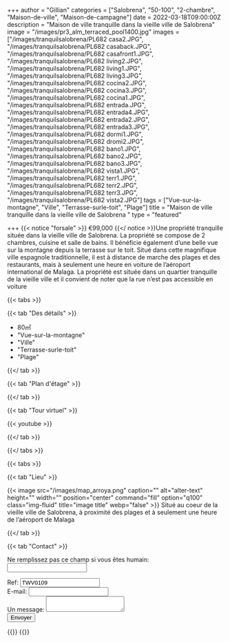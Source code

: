 +++
author = "Gillian"
categories = ["Salobrena", "50-100", "2-chambre", "Maison-de-ville", "Maison-de-campagne"]
date = 2022-03-18T09:00:00Z
description = "Maison de ville tranquille dans la vieille ville de Salobrena"
image = "/images/pr3_alm_terraced_pool1400.jpg"
images = ["/images/tranquilsalobrena/PL682 casa2.JPG", "/images/tranquilsalobrena/PL682 casaback.JPG", "/images/tranquilsalobrena/PL682 casafront1.JPG", "/images/tranquilsalobrena/PL682 living2.JPG", "/images/tranquilsalobrena/PL682 living1.JPG", "/images/tranquilsalobrena/PL682 living3.JPG", "/images/tranquilsalobrena/PL682 cocina2.JPG", "/images/tranquilsalobrena/PL682 cocina3.JPG", "/images/tranquilsalobrena/PL682 cocina1.JPG", "/images/tranquilsalobrena/PL682 entrada.JPG", "/images/tranquilsalobrena/PL682 entrada4.JPG", "/images/tranquilsalobrena/PL682 entrada2.JPG", "/images/tranquilsalobrena/PL682 entrada3.JPG", "/images/tranquilsalobrena/PL682 dormi1.JPG", "/images/tranquilsalobrena/PL682 dromi2.JPG", "/images/tranquilsalobrena/PL682 bano1.JPG", "/images/tranquilsalobrena/PL682 bano2.JPG", "/images/tranquilsalobrena/PL682 bano3.JPG", "/images/tranquilsalobrena/PL682 vista1.JPG", "/images/tranquilsalobrena/PL682 terr1.JPG", "/images/tranquilsalobrena/PL682 terr2.JPG", "/images/tranquilsalobrena/PL682 terr3.JPG", "/images/tranquilsalobrena/PL682 vista2.JPG"]
tags = ["Vue-sur-la-montagne", "Ville", "Terrasse-surle-toit", "Plage"]
title = "Maison de ville tranquille dans la vieille ville de Salobrena "
type = "featured"

+++
{{< notice "forsale" >}}
€99,000
{{</ notice >}}Une propriété tranquille située dans la vieille ville de Salobrena. La propriété se compose de 2 chambres, cuisine et salle de bains. Il bénéficie également d’une belle vue sur la montagne depuis la terrasse sur le toit. Situé dans cette magnifique ville espagnole traditionnelle, il est à distance de marche des plages et des restaurants, mais à seulement une heure en voiture de l’aéroport international de Malaga. La propriété est située dans un quartier tranquille de la vieille ville et il convient de noter que la rue n’est pas accessible en voiture

{{< tabs >}}

{{< tab "Des détails" >}}

* 80&#x33A1;
* "Vue-sur-la-montagne"
* "Ville"
* "Terrasse-surle-toit"
* "Plage"

{{</ tab >}}

{{< tab "Plan d'étage" >}}

{{</ tab >}}

{{< tab "Tour virtuel" >}}

{{< youtube  >}}

{{</ tab >}}

{{</ tabs >}}

{{< tabs >}}

{{< tab "Lieu" >}}

{{< image src="/images/map_arroya.png" caption="" alt="alter-text" height="" width="" position="center" command="fill" option="q100" class="img-fluid" title="image title" webp="false" >}}
Situé au coeur de la vieille ville de Salobrena, à proximité des plages et à seulement une heure de l’aéroport de Malaga

{{</ tab >}}

{{< tab "Contact" >}}
<form name="propertyContact" method="POST" netlify-honeypot="bot-field" data-netlify="true">
<div class="form-group">
<p class="d-none"><label>Ne remplissez pas ce champ si vous êtes humain: <input name="bot-field" /></label></p>
</div>
<div class="form-group">
<label>Ref: <input name="property-ref" class="form-control" value="TWV0109" readonly/></label>
</div>
<div class="form-group">
<label>E-mail: <input type="text" class="form-control" name="email" /></label>
</div>
<div class="form-group">
<label>Un message: </label> <textarea name="message" class="form-control"></textarea>
</div>
<button type="submit" class="btn btn-primary">Envoyer</button>
</form>
{{</ tab >}}
{{</ tabs >}}

